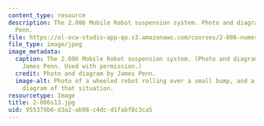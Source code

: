 ```yaml
---
content_type: resource
description: The 2.086 Mobile Robot suspension system. Photo and diagram by James
  Penn.
file: https://ol-ocw-studio-app-qa.s3.amazonaws.com/courses/2-086-numerical-computation-for-mechanical-engineers-spring-2013/955379b6d3a2ab98c4dcd1fabf8c3ca5_2-086s13.jpg
file_type: image/jpeg
image_metadata:
  caption: The 2.086 Mobile Robot suspension system. (Photo and diagram courtesy of
    James Penn. Used with permission.)
  credit: Photo and diagram by James Penn.
  image-alt: Photo of a wheeled robot rolling over a small bump, and a force vector
    diagram of that situation.
resourcetype: Image
title: 2-086s13.jpg
uid: 955379b6-d3a2-ab98-c4dc-d1fabf8c3ca5
---
```

